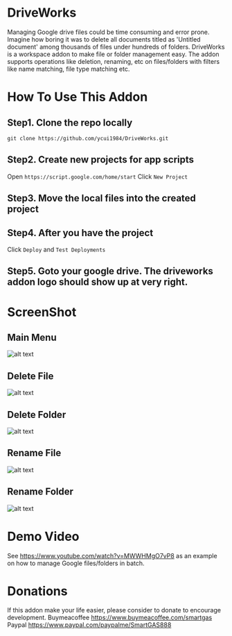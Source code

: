 # DriveWorks

Managing Google drive files could be time consuming and error prone. 
Imagine how boring it was to delete all documents titled as 'Untitled document'
among thousands of files under hundreds of folders. DriveWorks is a workspace 
addon to make file or folder management easy. The addon supports operations like 
deletion, renaming, etc on files/folders with filters like name matching, file 
type matching etc.  

# How To Use This Addon
## Step1. Clone the repo locally
`git clone https://github.com/ycui1984/DriveWorks.git`

## Step2. Create new projects for app scripts 
Open `https://script.google.com/home/start`
Click `New Project`

## Step3. Move the local files into the created project

## Step4. After you have the project
Click `Deploy` and `Test Deployments`

## Step5. Goto your google drive. The driveworks addon logo should show up at very right.

# ScreenShot
## Main Menu
![alt text](https://github.com/ycui1984/DriveWorks/blob/main/core/images/entry.png?raw=true)

## Delete File
![alt text](https://github.com/ycui1984/DriveWorks/blob/main/core/images/delete_file.png?raw=true)

## Delete Folder
![alt text](https://github.com/ycui1984/DriveWorks/blob/main/core/images/delete_folder.png?raw=true)

## Rename File
![alt text](https://github.com/ycui1984/DriveWorks/blob/main/core/images/rename_file.png?raw=true)

## Rename Folder
![alt text](https://github.com/ycui1984/DriveWorks/blob/main/core/images/rename_folder.png?raw=true)

# Demo Video
See https://www.youtube.com/watch?v=MWWHMgO7vP8 as an example on how to manage Google files/folders in batch.

# Donations
If this addon make your life easier, please consider to donate to encourage development.
Buymeacoffee https://www.buymeacoffee.com/smartgas
Paypal https://www.paypal.com/paypalme/SmartGAS888
